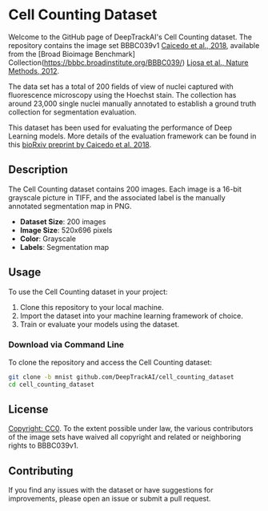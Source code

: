 # Cell Counting Dataset

Welcome to the GitHub page of DeepTrackAI's Cell Counting dataset. The repository contains the image set BBBC039v1 [Caicedo et al., 2018](https://www.biorxiv.org/node/103064.full), available from the [Broad Bioimage Benchmark] Collection(https://bbbc.broadinstitute.org/BBBC039/) [Ljosa et al., Nature Methods, 2012](https://www.nature.com/articles/nmeth.2083).

The data set has a total of 200 fields of view of nuclei captured with fluorescence microscopy using the Hoechst stain. The collection has around 23,000 single nuclei manually annotated to establish a ground truth collection for segmentation evaluation.

This dataset has been used for evaluating the performance of Deep Learning models. More details of the evaluation framework can be found in this [bioRxiv preprint by Caicedo et al. 2018](https://www.biorxiv.org/node/103064.full).


## Description

The Cell Counting dataset contains 200 images. Each image is a 16-bit grayscale picture in TIFF, and the associated label is the manually annotated segmentation map in PNG.

- **Dataset Size**: 200 images
- **Image Size**: 520x696 pixels
- **Color**: Grayscale
- **Labels**: Segmentation map

## Usage

To use the Cell Counting dataset in your project:

1. Clone this repository to your local machine.
2. Import the dataset into your machine learning framework of choice.
3. Train or evaluate your models using the dataset.

### Download via Command Line

To clone the repository and access the Cell Counting dataset:

```bash
git clone -b mnist github.com/DeepTrackAI/cell_counting_dataset
cd cell_counting_dataset
```

## License

[Copyright: CC0](https://creativecommons.org/publicdomain/zero/1.0/). To the extent possible under law, the various contributors of the image sets have waived all copyright and related or neighboring rights to BBBC039v1.

## Contributing

If you find any issues with the dataset or have suggestions for improvements, please open an issue or submit a pull request.
